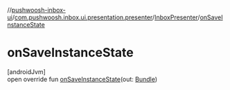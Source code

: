 //[pushwoosh-inbox-ui](../../../index.md)/[com.pushwoosh.inbox.ui.presentation.presenter](../index.md)/[InboxPresenter](index.md)/[onSaveInstanceState](on-save-instance-state.md)

# onSaveInstanceState

[androidJvm]\
open override fun [onSaveInstanceState](on-save-instance-state.md)(out: [Bundle](https://developer.android.com/reference/kotlin/android/os/Bundle.html))
